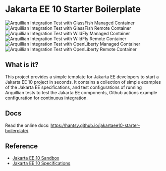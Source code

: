 # Jakarta EE 10 Starter Boilerplate

![Arquillian Integration Test with GlassFish Managed Container](https://github.com/hantsy/jakartaee10-starter-boilerplate/workflows/arq-glassfish-managed/badge.svg)
![Arquillian Integration Test with GlassFish Remote Container](https://github.com/hantsy/jakartaee10-starter-boilerplate/workflows/arq-glassfish-remote/badge.svg)
![Arquillian Integration Test with WildFly Managed Container](https://github.com/hantsy/jakartaee10-starter-boilerplate/workflows/arq-wildfly-managed/badge.svg)
![Arquillian Integration Test with WildFly Remote Container](https://github.com/hantsy/jakartaee10-starter-boilerplate/workflows/arq-wildfly-remote/badge.svg)
![Arquillian Integration Test with OpenLiberty Managed Container](https://github.com/hantsy/jakartaee10-starter-boilerplate/workflows/arq-liberty-managed/badge.svg)
![Arquillian Integration Test with OpenLiberty Remote Container](https://github.com/hantsy/jakartaee10-starter-boilerplate/workflows/arq-liberty-remote/badge.svg)

## What is it?

This project provides a simple template for Jakarta EE developers to start a Jakarta EE 10 project in seconds. It contains a collection of simple examples of the Jakarta EE specifications, and test configurations of running Arquillian tests to test the Jakarta EE components, Github actions example configuration for continuous integration.

## Docs

Read the online docs: https://hantsy.github.io/jakartaee10-starter-boilerplate/

## Reference 

* [Jakarta EE 10 Sandbox](https://github.com/hantsy/jakartaee10-sandbox)
* [Jakarta EE 10 Specifications](https://jakarta.ee/specifications/platform/10/)